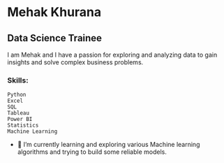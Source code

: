 # Mehak Khurana
## Data Science Trainee 

I am Mehak and I have a passion for exploring and analyzing data to gain insights and solve complex business problems. 

### Skills: 
    Python 
    Excel 
    SQL
    Tableau
    Power BI
    Statistics
    Machine Learning

- 🌱 I’m currently learning and exploring various Machine learning algorithms and trying to build some reliable models. 
